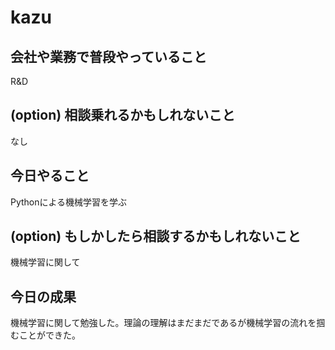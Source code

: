# kazu

## 会社や業務で普段やっていること
R&D

## (option) 相談乗れるかもしれないこと
なし

## 今日やること
Pythonによる機械学習を学ぶ

## (option) もしかしたら相談するかもしれないこと
機械学習に関して

## 今日の成果
機械学習に関して勉強した。理論の理解はまだまだであるが機械学習の流れを掴むことができた。
